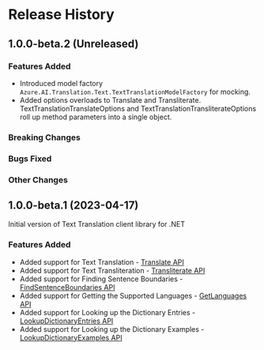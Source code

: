 # Release History

## 1.0.0-beta.2 (Unreleased)

### Features Added

- Introduced model factory `Azure.AI.Translation.Text.TextTranslationModelFactory` for mocking.
- Added options overloads to Translate and Transliterate.  TextTranslationTranslateOptions and TextTranslationTransliterateOptions roll up method parameters into a single object.

### Breaking Changes

### Bugs Fixed

### Other Changes

## 1.0.0-beta.1 (2023-04-17)
Initial version of Text Translation client library for .NET

### Features Added
- Added support for Text Translation - [Translate API](https://learn.microsoft.com/azure/cognitive-services/translator/reference/v3-0-translate)
- Added support for Text Transliteration - [Transliterate API](https://learn.microsoft.com/azure/cognitive-services/translator/reference/v3-0-transliterate)
- Added support for Finding Sentence Boundaries - [FindSentenceBoundaries API](https://learn.microsoft.com/azure/cognitive-services/translator/reference/v3-0-break-sentence)
- Added support for Getting the Supported Languages - [GetLanguages API](https://learn.microsoft.com/azure/cognitive-services/translator/reference/v3-0-languages)
- Added support for Looking up the Dictionary Entries - [LookupDictionaryEntries API](https://learn.microsoft.com/azure/cognitive-services/translator/reference/v3-0-dictionary-lookup)
- Added support for Looking up the Dictionary Examples - [LookupDictionaryExamples API](https://learn.microsoft.com/azure/cognitive-services/translator/reference/v3-0-dictionary-examples)

